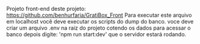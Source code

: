 Projeto front-end deste projeto: https://github.com/benhurfaria/GratiBox_Front
Para executar este arquivo em localhost você deve executar os scripts do dump do banco.
voce deve criar um arquivo .env na raiz do projeto cotendo os dados para acessar o banco
depois digite: 'npm run start:dev' que o servidor estará rodando.

